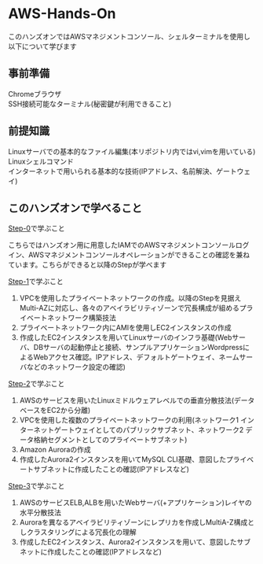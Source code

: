 # AWS-Hands-On
このハンズオンではAWSマネジメントコンソール、シェルターミナルを使用し以下について学びます

## 事前準備
Chromeブラウザ  
SSH接続可能なターミナル(秘密鍵が利用できること)

## 前提知識
Linuxサーバでの基本的なファイル編集(本リポジトリ内ではvi,vimを用いている)  
Linuxシェルコマンド  
インターネットで用いられる基本的な技術(IPアドレス、名前解決、ゲートウェイ)

## このハンズオンで学べること
[Step-0](./Step-0.md)で学ぶこと

こちらではハンズオン用に用意したIAMでのAWSマネジメントコンソールログイン、AWSマネジメントコンソールオペレーションができることの確認を兼ねています。こちらができると以降のStepが学べます

[Step-1](./Step-1.md)で学ぶこと

1. VPCを使用したプライベートネットワークの作成。以降のStepを見据えMulti-AZに対応し、各々のアベイラビリティゾーンで冗長構成が組めるプライベートネットワーク構築技法
2. プライベートネットワーク内にAMIを使用しEC2インスタンスの作成
3. 作成したEC2インスタンスを用いてLinuxサーバのインフラ基礎(Webサーバ、DBサーバの起動停止と接続、サンプルアプリケーションWordpressによるWebアクセス確認。IPアドレス、デフォルトゲートウェイ、ネームサーバなどのネットワーク設定の確認)

[Step-2](./Step-2.md)で学ぶこと

1. AWSのサービスを用いたLinuxミドルウェアレベルでの垂直分散技法(データベースをEC2から分離)
2. VPCを使用した複数のプライベートネットワークの利用(ネットワーク1 インターネットゲートウェイとしてのパブリックサブネット、ネットワーク2 データ格納セグメントとしてのプライベートサブネット)
3. Amazon Auroraの作成
4. 作成したAurora2インスタンスを用いてMySQL CLI基礎、意図したプライベートサブネットに作成したことの確認(IPアドレスなど)

[Step-3](./Step-3.md)で学ぶこと

1. AWSのサービスELB,ALBを用いたWebサーバ(+アプリケーション)レイヤの水平分散技法
2. Auroraを異なるアベイラビリティゾーンにレプリカを作成しMultiA-Z構成としクラスタリングによる冗長化の理解
3. 作成したEC2インスタンス、Aurora2インスタンスを用いて、意図したサブネットに作成したことの確認(IPアドレスなど)


